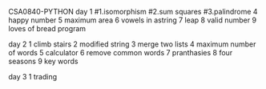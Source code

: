  CSA0840-PYTHON 
 day 1
#1.isomorphism
#2.sum squares
#3.palindrome
4 happy number
5 maximum area
6 vowels in astring
7 leap 
8  valid number
9 loves of bread program

day 2
1 climb stairs
2 modified string 
3 merge two lists
4 maximum number of words
5 calculator
6 remove common words
7 pranthasies
8 four seasons
9 key words

day 3
1 trading

